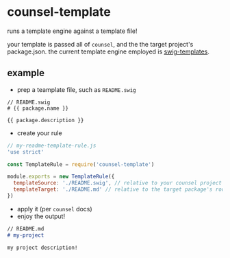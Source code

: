 # counsel-template

runs a template engine against a template file!

your template is passed all of `counsel`, and the the target project's package.json.  the current template engine employed is [swig-templates](http://node-swig.github.io/swig-templates/).

## example

- prep a teamplate file, such as `README.swig`

```jinja
// README.swig
# {{ package.name }}

{{ package.description }}
```

- create your rule

```js
// my-readme-template-rule.js
'use strict'

const TemplateRule = require('counsel-template')

module.exports = new TemplateRule({
  templateSource: './README.swig', // relative to your counsel project's root (package.json folder)
  templateTarget: './README.md' // relative to the target package's root
})
```

- apply it (per `counsel` docs)
- enjoy the output!

```md
// README.md
# my-project

my project description!
```
